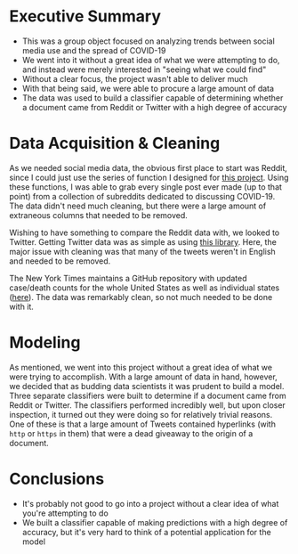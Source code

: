 # Executive Summary

- This was a group object focused on analyzing trends between social media use and the spread of COVID-19
- We went into it without a great idea of what we were attempting to do, and instead were merely interested in "seeing what we could find"
- Without a clear focus, the project wasn't able to deliver much
- With that being said, we were able to procure a large amount of data
- The data was used to build a classifier capable of determining whether a document came from Reddit or Twitter with a high degree of accuracy

# Data Acquisition & Cleaning

As we needed social media data, the obvious first place to start was Reddit, since I could just use the series of function I designed for [this project](https://github.com/jhaustin19/reddit-nlp). Using these functions, I was able to grab every single post ever made (up to that point) from a collection of subreddits dedicated to discussing COVID-19. The data didn't need much cleaning, but there were a large amount of extraneous columns that needed to be removed.

Wishing to have something to compare the Reddit data with, we looked to Twitter. Getting Twitter data was as simple as using [this library](https://github.com/Mottl/GetOldTweets3). Here, the major issue with cleaning was that many of the tweets weren't in English and needed to be removed.

The New York Times maintains a GitHub repository with updated case/death counts for the whole United States as well as individual states ([here](https://github.com/nytimes/covid-19-data)). The data was remarkably clean, so not much needed to be done with it.

# Modeling

As mentioned, we went into this project without a great idea of what we were trying to accomplish. With a large amount of data in hand, however, we decided that as budding data scientists it was prudent to build a model. Three separate classifiers were built to determine if a document came from Reddit or Twitter. The classifiers performed incredibly well, but upon closer inspection, it turned out they were doing so for relatively trivial reasons. One of these is that a large amount of Tweets contained hyperlinks (with `http` or `https` in them) that were a dead giveaway to the origin of a document.

# Conclusions

- It's probably not good to go into a project without a clear idea of what you're attempting to do
- We built a classifier capable of making predictions with a high degree of accuracy, but it's very hard to think of a potential application for the model
